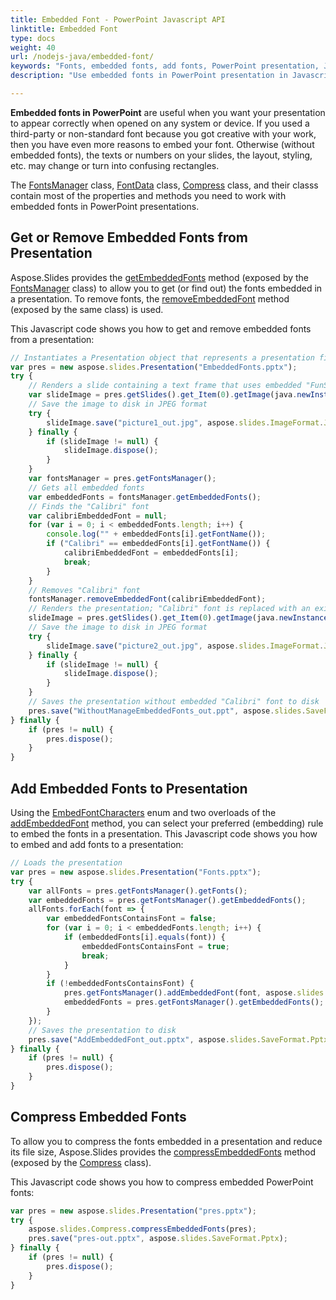 ```yaml
---
title: Embedded Font - PowerPoint Javascript API
linktitle: Embedded Font
type: docs
weight: 40
url: /nodejs-java/embedded-font/
keywords: "Fonts, embedded fonts, add fonts, PowerPoint presentation, Java, Aspose.Slides for Node.js via Java"
description: "Use embedded fonts in PowerPoint presentation in Javascript"

---
```


**Embedded fonts in PowerPoint** are useful when you want your presentation to appear correctly when opened on any system or device. If you used a third-party or non-standard font because you got creative with your work, then you have even more reasons to embed your font. Otherwise (without embedded fonts), the texts or numbers on your slides, the layout, styling, etc. may change or turn into confusing rectangles. 

The [FontsManager](https://reference.aspose.com/slides/nodejs-java/aspose.slides/FontsManager) class, [FontData](https://reference.aspose.com/slides/nodejs-java/aspose.slides/fontdata/) class, [Compress](https://reference.aspose.com/slides/nodejs-java/aspose.slides/compress/) class, and their classs contain most of the properties and methods you need to work with embedded fonts in PowerPoint presentations.

## **Get or Remove Embedded Fonts from Presentation**

Aspose.Slides provides the [getEmbeddedFonts](https://reference.aspose.com/slides/nodejs-java/aspose.slides/fontsmanager/#getEmbeddedFonts--) method (exposed by the [FontsManager](https://reference.aspose.com/slides/nodejs-java/aspose.slides/FontsManager) class) to allow you to get (or find out) the fonts embedded in a presentation. To remove fonts, the [removeEmbeddedFont](https://reference.aspose.com/slides/nodejs-java/aspose.slides/fontsmanager/#removeEmbeddedFont-aspose.slides.IFontData-) method (exposed by the same class) is used.

This Javascript code shows you how to get and remove embedded fonts from a presentation:

```javascript
// Instantiates a Presentation object that represents a presentation file
var pres = new aspose.slides.Presentation("EmbeddedFonts.pptx");
try {
    // Renders a slide containing a text frame that uses embedded "FunSized"
    var slideImage = pres.getSlides().get_Item(0).getImage(java.newInstanceSync("java.awt.Dimension", 960, 720));
    // Save the image to disk in JPEG format
    try {
        slideImage.save("picture1_out.jpg", aspose.slides.ImageFormat.Jpeg);
    } finally {
        if (slideImage != null) {
            slideImage.dispose();
        }
    }
    var fontsManager = pres.getFontsManager();
    // Gets all embedded fonts
    var embeddedFonts = fontsManager.getEmbeddedFonts();
    // Finds the "Calibri" font
    var calibriEmbeddedFont = null;
    for (var i = 0; i < embeddedFonts.length; i++) {
        console.log("" + embeddedFonts[i].getFontName());
        if ("Calibri" == embeddedFonts[i].getFontName()) {
            calibriEmbeddedFont = embeddedFonts[i];
            break;
        }
    }
    // Removes "Calibri" font
    fontsManager.removeEmbeddedFont(calibriEmbeddedFont);
    // Renders the presentation; "Calibri" font is replaced with an existing one
    slideImage = pres.getSlides().get_Item(0).getImage(java.newInstanceSync("java.awt.Dimension", 960, 720));
    // Save the image to disk in JPEG format
    try {
        slideImage.save("picture2_out.jpg", aspose.slides.ImageFormat.Jpeg);
    } finally {
        if (slideImage != null) {
            slideImage.dispose();
        }
    }
    // Saves the presentation without embedded "Calibri" font to disk
    pres.save("WithoutManageEmbeddedFonts_out.ppt", aspose.slides.SaveFormat.Ppt);
} finally {
    if (pres != null) {
        pres.dispose();
    }
}
```

## **Add Embedded Fonts to Presentation**

Using the [EmbedFontCharacters](https://reference.aspose.com/slides/nodejs-java/aspose.slides/embedfontcharacters/) enum and two overloads of the [addEmbeddedFont](https://reference.aspose.com/slides/nodejs-java/aspose.slides/fontsmanager/#addEmbeddedFont-aspose.slides.IFontData-int-) method, you can select your preferred (embedding) rule to embed the fonts in a presentation. This Javascript code shows you how to embed and add fonts to a presentation:

```javascript
// Loads the presentation
var pres = new aspose.slides.Presentation("Fonts.pptx");
try {
    var allFonts = pres.getFontsManager().getFonts();
    var embeddedFonts = pres.getFontsManager().getEmbeddedFonts();
    allFonts.forEach(font => {
        var embeddedFontsContainsFont = false;
        for (var i = 0; i < embeddedFonts.length; i++) {
            if (embeddedFonts[i].equals(font)) {
                embeddedFontsContainsFont = true;
                break;
            }
        }
        if (!embeddedFontsContainsFont) {
            pres.getFontsManager().addEmbeddedFont(font, aspose.slides.EmbedFontCharacters.All);
            embeddedFonts = pres.getFontsManager().getEmbeddedFonts();
        }
    });
    // Saves the presentation to disk
    pres.save("AddEmbeddedFont_out.pptx", aspose.slides.SaveFormat.Pptx);
} finally {
    if (pres != null) {
        pres.dispose();
    }
}
```

## **Compress Embedded Fonts**

To allow you to compress the fonts embedded in a presentation and reduce its file size, Aspose.Slides provides the [compressEmbeddedFonts](https://reference.aspose.com/slides/nodejs-java/aspose.slides/compress/#compressEmbeddedFonts-aspose.slides.Presentation-) method (exposed by the [Compress](https://reference.aspose.com/slides/nodejs-java/aspose.slides/compress/) class).

This Javascript code shows you how to compress embedded PowerPoint fonts:

```javascript
var pres = new aspose.slides.Presentation("pres.pptx");
try {
    aspose.slides.Compress.compressEmbeddedFonts(pres);
    pres.save("pres-out.pptx", aspose.slides.SaveFormat.Pptx);
} finally {
    if (pres != null) {
        pres.dispose();
    }
}
```

